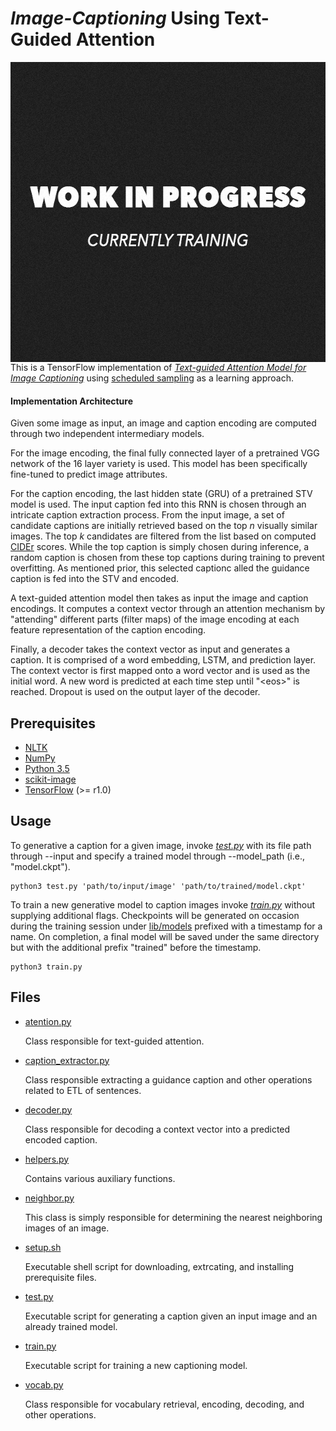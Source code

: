 # *Image-Captioning* Using Text-Guided Attention

<img src="lib/examples/cover.jpg" height="480px" width="640px" align="right">

This is a TensorFlow implementation of *[Text-guided Attention Model for Image Captioning](https://arxiv.org/pdf/1612.03557.pdf)* using [scheduled sampling](https://arxiv.org/pdf/1612.03557.pdf) as a learning approach.


#### Implementation Architecture

Given some image as input, an image and caption encoding are computed through two independent intermediary models.

For the image encoding, the final fully connected layer of a pretrained VGG network of the 16 layer variety is used. 
This model has been specifically fine-tuned to predict image attributes.

For the caption encoding, the last hidden state (GRU) of a pretrained STV model is used.
The input caption fed into this RNN is chosen through an intricate caption extraction process.
From the input image, a set of candidate captions are initially retrieved based on the top *n* visually similar images.
The top *k* candidates are filtered from the list based on computed [CIDEr](https://arxiv.org/pdf/1411.5726.pdf) scores.
While the top caption is simply chosen during inference, a random caption is chosen from these top captions during training to prevent overfitting.
As mentioned prior, this selected captionc alled the guidance caption is fed into the STV and encoded.

A text-guided attention model then takes as input the image and caption encodings. 
It computes a context vector through an attention mechanism by "attending" different parts (filter maps) of the image encoding at each feature representation of the caption encoding.

Finally, a decoder takes the context vector as input and generates a caption.
It is comprised of a word embedding, LSTM, and prediction layer.
The context vector is first mapped onto a word vector and is used as the initial word.
A new word is predicted at each time step until "\<eos>" is reached.
Dropout is used on the output layer of the decoder.

## Prerequisites

* [NLTK](http://www.nltk.org/)
* [NumPy](http://www.numpy.org/)
* [Python 3.5](https://www.python.org/downloads/release/python-350/)
* [scikit-image](http://scikit-image.org/docs/dev/api/skimage.html)
* [TensorFlow](https://www.tensorflow.org/) (>= r1.0)

## Usage

To generative a caption for a given image, invoke *[test.py](./src/test.py)* with its file path through --input and specify a trained model through --model_path (i.e., "model.ckpt").

```
python3 test.py 'path/to/input/image' 'path/to/trained/model.ckpt'
```

To train a new generative model to caption images invoke *[train.py](./src/train.py)* without supplying additional flags. 
Checkpoints will be generated on occasion during the training session under [lib/models](.lib/models) prefixed with a timestamp for a name.
On completion, a final model will be saved under the same directory but with the additional prefix "trained" before the timestamp.

```
python3 train.py
```

## Files

* [atention.py](./src/attention.py)

    Class responsible for text-guided attention.

* [caption_extractor.py](./src/caption_extractor.py)

    Class responsible extracting a guidance caption and other operations related to ETL of sentences.
    
* [decoder.py](./src/decoder.py)

    Class responsible for decoding a context vector into a predicted encoded caption.

* [helpers.py](./src/helpers.py)

    Contains various auxiliary functions.
 
* [neighbor.py](./src/neighbor.py)

    This class is simply responsible for determining the nearest neighboring images of an image.
 
* [setup.sh](./bin/setup.sh) 

    Executable shell script for downloading, extrcating, and installing prerequisite files.
 
* [test.py](./src/test.py)

    Executable script for generating a caption given an input image and an already trained model.

* [train.py](./src/train.py)

    Executable script for training a new captioning model.
    
* [vocab.py](./src/vocab.py)

    Class responsible for vocabulary retrieval, encoding, decoding, and other operations.


